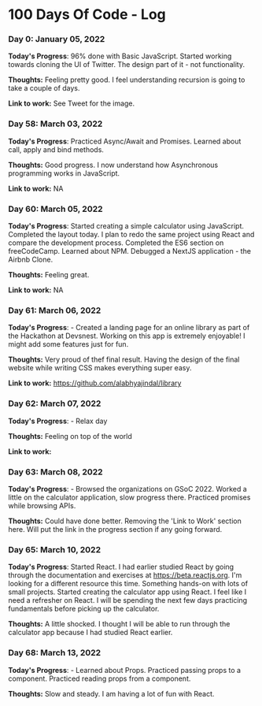 # 100 Days Of Code - Log

### Day 0: January 05, 2022

**Today's Progress**: 96% done with Basic JavaScript. Started working towards cloning the UI of Twitter. The design part of it - not functionality.
 
**Thoughts:** Feeling pretty good. I feel understanding recursion is going to take a couple of days.

**Link to work:** See Tweet for the image.

### Day 58: March 03, 2022

**Today's Progress**: Practiced Async/Await and Promises. Learned about call, apply and bind methods.
 
**Thoughts:** Good progress. I now understand how Asynchronous programming works in JavaScript.

**Link to work:** NA

### Day 60: March 05, 2022

**Today's Progress**: Started creating a simple calculator using JavaScript. Completed the layout today. I plan to redo the same project using React and compare the development process. Completed the ES6 section on freeCodeCamp. Learned about NPM. Debugged a NextJS application - the Airbnb Clone.
 
**Thoughts:** Feeling great.

**Link to work:** NA

### Day 61: March 06, 2022

**Today's Progress**: - Created a landing page for an online library as part of the Hackathon at Devsnest. Working on this app is extremely enjoyable! I might add some features just for fun.
 
**Thoughts:** Very proud of thef final result. Having the design of the final website while writing CSS makes everything super easy.

**Link to work:** https://github.com/alabhyajindal/library

### Day 62: March 07, 2022

**Today's Progress**: - Relax day
 
**Thoughts:** Feeling on top of the world

**Link to work:** 

### Day 63: March 08, 2022

**Today's Progress**: - Browsed the organizations on GSoC 2022. Worked a little on the calculator application, slow progress there. Practiced promises while browsing APIs.
 
**Thoughts:** Could have done better. Removing the 'Link to Work' section here. Will put the link in the progress section if any going forward.

### Day 65: March 10, 2022

**Today's Progress**: Started React. I had earlier studied React by going through the documentation and exercises at https://beta.reactjs.org. I'm looking for a different resource this time. Something hands-on with lots of small projects. Started creating the calculator app using React. I feel like I need a refresher on React. I will be spending the next few days practicing fundamentals before picking up the calculator.
 
**Thoughts:** A little shocked. I thought I will be able to run through the calculator app because I had studied React earlier. 

### Day 68: March 13, 2022

**Today's Progress**: - Learned about Props. Practiced passing props to a component. Practiced reading props from a component. 

**Thoughts:** Slow and steady. I am having a lot of fun with React. 
